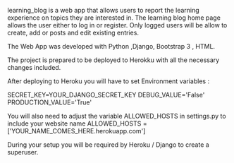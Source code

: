 learning_blog is a web app that allows users to report the learning experience 
on topics they are interested in. The learning blog home page allows the user 
either to log in or register. Only logged users will be allow to create, add or 
posts and edit existing entries. 

The Web App was developed with Python ,Django, Bootstrap 3 , HTML.

The project is prepared to be deployed to Herokku with all the necessary changes
included. 

After deploying to Heroku you will have to set Environment variables :

SECRET_KEY=YOUR_DJANGO_SECRET_KEY
DEBUG_VALUE='False'
PRODUCTION_VALUE='True'

You will also need to adjust the variable ALLOWED_HOSTS in settings.py 
to include your website name
ALLOWED_HOSTS = ['YOUR_NAME_COMES_HERE.herokuapp.com'] 

During your setup you will be required by Heroku / Django to create a superuser.